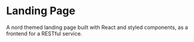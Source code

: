 # Landing Page

A nord themed landing page built with React and styled components, as a frontend for a RESTful service.

